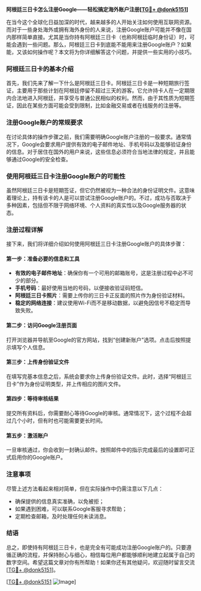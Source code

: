 **阿根廷三日卡怎么注册Google——轻松搞定海外账户注册[[TG💪+ @donk5151](https://t.me/s/donk5151)]**

在当今这个全球化日益加深的时代，越来越多的人开始关注如何使用互联网资源。而对于一些身处海外或拥有海外身份的人来说，注册Google账户可能并不像在国内那样简单直接。尤其是当你持有阿根廷三日卡（也称阿根廷临时身份证）时，可能会遇到一些问题。那么，阿根廷三日卡到底能不能用来注册Google账户？如果能，又该如何操作呢？本文将为你详细解答这个问题，并提供一些实用的小技巧。

### 阿根廷三日卡的基本介绍

首先，我们先来了解一下什么是阿根廷三日卡。阿根廷三日卡是一种短期旅行签证，主要用于那些计划在阿根廷停留不超过三天的游客。它允许持卡人在一定期限内合法地进入阿根廷，并享受与普通公民相似的权利。然而，由于其性质为短期签证，因此在某些方面可能会受到限制，比如金融交易或者在线服务的注册等。

### 注册Google账户的常规要求

在讨论具体的操作步骤之前，我们需要明确Google账户注册的一般要求。通常情况下，Google会要求用户提供有效的电子邮件地址、手机号码以及能够验证身份的信息。对于居住在国外的用户来说，这些信息必须符合当地法律的规定，并且能够通过Google的安全检查。

### 使用阿根廷三日卡注册Google账户的可能性

虽然阿根廷三日卡是短期签证，但它仍然被视为一种合法的身份证明文件。这意味着理论上，持有该卡的人是可以尝试注册Google账户的。不过，成功与否取决于多种因素，包括但不限于网络环境、个人资料的真实性以及Google服务器的状态。

### 注册过程详解

接下来，我们将详细介绍如何使用阿根廷三日卡注册Google账户的具体步骤：

#### 第一步：准备必要的信息和工具
- **有效的电子邮件地址**：确保你有一个可用的邮箱账号，这是注册过程中必不可少的部分。
- **手机号码**：最好使用当地的号码，以便接收验证码短信。
- **阿根廷三日卡照片**：需要上传你的三日卡正反面的照片作为身份验证材料。
- **稳定的网络连接**：建议使用Wi-Fi而不是移动数据，以避免因信号不稳定而导致失败。

#### 第二步：访问Google注册页面
打开浏览器并导航至Google的官方网站，找到“创建新账户”选项。点击后按照提示填写个人信息。

#### 第三步：上传身份验证文件
在填写完基本信息之后，系统会要求你上传身份验证文件。此时，选择“阿根廷三日卡”作为身份证明类型，并上传相应的图片文件。

#### 第四步：等待审核结果
提交所有资料后，你需要耐心等待Google的审核。通常情况下，这个过程不会超过几个小时，但有时也可能需要更长时间。

#### 第五步：激活账户
一旦审核通过，你会收到一封确认邮件。按照邮件中的指示完成最后的设置即可正式启用你的Google账户。

### 注意事项

尽管上述方法看起来相对简单，但在实际操作中仍需注意以下几点：
- 确保提供的信息真实准确，以免被拒；
- 如果遇到困难，可以联系Google客服寻求帮助；
- 定期检查邮箱，及时处理任何未读消息。

### 结语

总之，即使持有阿根廷三日卡，也是完全有可能成功注册Google账户的。只要遵循正确的流程，并保持耐心与细心，相信每位用户都能够顺利地建立起属于自己的数字空间。希望这篇文章对你有所帮助！如果你还有其他疑问，欢迎随时留言交流[[TG💪+ @donk5151](https://t.me/s/donk5151)]。

[[TG💪+ @donk5151](https://t.me/s/donk5151) ![Image](https://i.postimg.cc/rwNCRYN7/Snipaste-2025-04-30-17-27-05.png)]